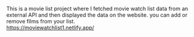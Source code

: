 This is a movie list project where I fetched movie watch list data from an external API and then displayed the data on the website. you can add or remove films from your list.  
                      https://moviewatchlist1.netlify.app/     
 
